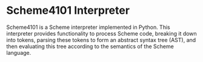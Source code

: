 # Scheme4101 Interpreter

Scheme4101 is a Scheme interpreter implemented in Python. This interpreter provides functionality to process Scheme code, breaking it down into tokens, parsing these tokens to form an abstract syntax tree (AST), and then evaluating this tree according to the semantics of the Scheme language.
